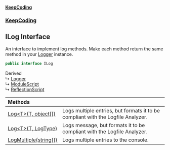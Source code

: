 #### [KeepCoding](index.md 'index')
### [KeepCoding](KeepCoding.md 'KeepCoding')
## ILog Interface
An interface to implement log methods. Make each method return the same method in your [Logger](KeepCoding_Logger.md 'KeepCoding.Logger') instance.    
```csharp
public interface ILog
```

Derived  
&#8627; [Logger](KeepCoding_Logger.md 'KeepCoding.Logger')  
&#8627; [ModuleScript](KeepCoding_ModuleScript.md 'KeepCoding.ModuleScript')  
&#8627; [ReflectionScript](KeepCoding_ReflectionScript.md 'KeepCoding.ReflectionScript')  

| Methods | |
| :--- | :--- |
| [Log&lt;T&gt;(T, object[])](KeepCoding_ILog_Log_T_(T_object__).md 'KeepCoding.ILog.Log&lt;T&gt;(T, object[])') | Logs multiple entries, but formats it to be compliant with the Logfile Analyzer.<br/> |
| [Log&lt;T&gt;(T, LogType)](KeepCoding_ILog_Log_T_(T_UnityEngine_LogType).md 'KeepCoding.ILog.Log&lt;T&gt;(T, UnityEngine.LogType)') | Logs message, but formats it to be compliant with the Logfile Analyzer.<br/> |
| [LogMultiple(string[])](KeepCoding_ILog_LogMultiple(string__).md 'KeepCoding.ILog.LogMultiple(string[])') | Logs multiple entries to the console.<br/> |
